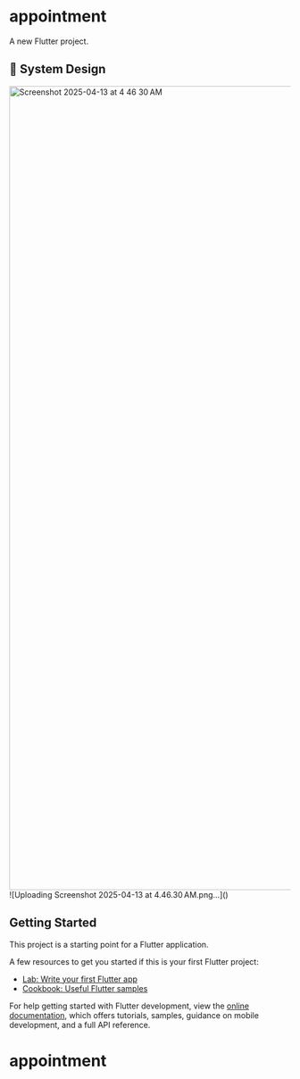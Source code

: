 # appointment

A new Flutter project.


## 🎨 System Design

<img width="1440" alt="Screenshot 2025-04-13 at 4 46 30 AM" src="https://github.com/user-attachments/assets/d0a6e289-ba34-42eb-b4d4-d7a32b1062ab" />
![Uploading Screenshot 2025-04-13 at 4.46.30 AM.png…]()


## Getting Started

This project is a starting point for a Flutter application.

A few resources to get you started if this is your first Flutter project:

- [Lab: Write your first Flutter app](https://docs.flutter.dev/get-started/codelab)
- [Cookbook: Useful Flutter samples](https://docs.flutter.dev/cookbook)

For help getting started with Flutter development, view the
[online documentation](https://docs.flutter.dev/), which offers tutorials,
samples, guidance on mobile development, and a full API reference.
# appointment
